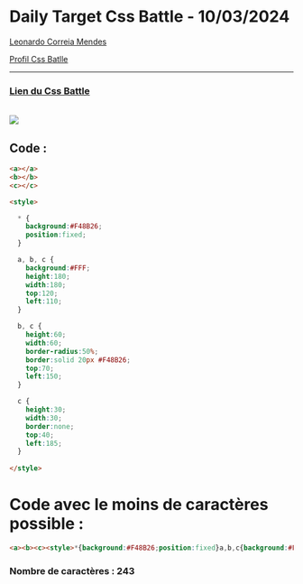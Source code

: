 # Daily Target Css Battle - 10/03/2024

[Leonardo Correia Mendes](https://github.com/leonardo-correiamendes)

[Profil Css Batlle](https://cssbattle.dev/player/PxahljaEJJesW2q41DyRFOpJIt73)

<hr>

### [Lien du Css Battle](https://cssbattle.dev/play/zSmAPxTaOi70zEXMu9d2)
<br>

<img src="https://firebasestorage.googleapis.com/v0/b/cssbattleapp.appspot.com/o/user%2Fummd3POvEDfFyeFvVdOMG3OOrwE2%2Ftargets%2Ftarget_XgAQlne.png?alt=media">

<br>


## Code : 
```html
<a></a>
<b></b>
<c></c>

<style>

  * {
    background:#F48B26;
    position:fixed;
  }

  a, b, c {
    background:#FFF;
    height:180;
    width:180;
    top:120;
    left:110;
  }

  b, c {
    height:60;
    width:60;
    border-radius:50%;
    border:solid 20px #F48B26;
    top:70;
    left:150;
  }

  c {
    height:30;
    width:30;
    border:none;
    top:40;
    left:185;
  }
  
</style>
```

# Code avec le moins de caractères possible : 

```html
<a><b><c><style>*{background:#F48B26;position:fixed}a,b,c{background:#FFF;height:180;width:180;top:120;left:110}b,c{height:60;width:60;border-radius:50%;border:solid 20px #F48B26;top:70;left:150}c{height:30;width:30;border:none;top:40;left:185
```

### Nombre de caractères : 243
